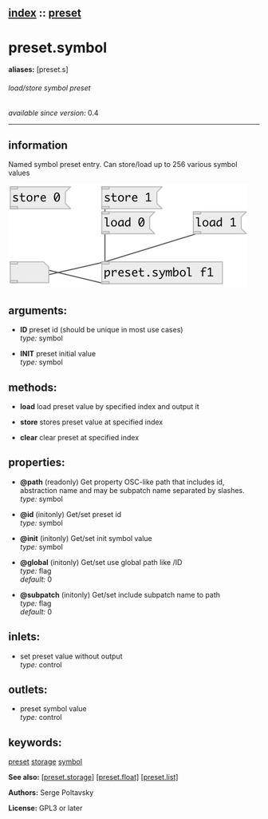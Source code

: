 [index](index.html) :: [preset](category_preset.html)
---

# preset.symbol
**aliases:** [preset.s]


###### load/store symbol preset

*available since version:* 0.4

---


## information
Named symbol preset entry. Can store/load up to 256 various symbol values


[![example](../examples/img/preset.symbol.jpg)](../examples/pd/preset.symbol.pd)



## arguments:

* **ID**
preset id (should be unique in most use cases)<br>
_type:_ symbol<br>

* **INIT**
preset initial value<br>
_type:_ symbol<br>



## methods:

* **load**
load preset value by specified index and output it<br>

* **store**
stores preset value at specified index<br>

* **clear**
clear preset at specified index<br>




## properties:

* **@path** (readonly)
Get property OSC-like path that includes id, abstraction name and may be subpatch
name separated by slashes.<br>
_type:_ symbol<br>

* **@id** (initonly)
Get/set preset id<br>
_type:_ symbol<br>

* **@init** (initonly)
Get/set init symbol value<br>
_type:_ symbol<br>

* **@global** (initonly)
Get/set use global path like /ID<br>
_type:_ flag<br>
_default:_ 0<br>

* **@subpatch** (initonly)
Get/set include subpatch name to path<br>
_type:_ flag<br>
_default:_ 0<br>



## inlets:

* set preset value without output<br>
_type:_ control



## outlets:

* preset symbol value<br>
_type:_ control



## keywords:

[preset](keywords/preset.html)
[storage](keywords/storage.html)
[symbol](keywords/symbol.html)



**See also:**
[\[preset.storage\]](preset.storage.html)
[\[preset.float\]](preset.float.html)
[\[preset.list\]](preset.list.html)




**Authors:** Serge Poltavsky




**License:** GPL3 or later





